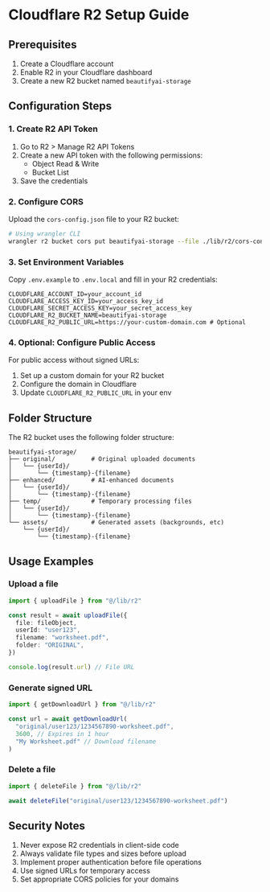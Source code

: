 # Cloudflare R2 Setup Guide

## Prerequisites

1. Create a Cloudflare account
2. Enable R2 in your Cloudflare dashboard
3. Create a new R2 bucket named `beautifyai-storage`

## Configuration Steps

### 1. Create R2 API Token

1. Go to R2 > Manage R2 API Tokens
2. Create a new API token with the following permissions:
   - Object Read & Write
   - Bucket List
3. Save the credentials

### 2. Configure CORS

Upload the `cors-config.json` file to your R2 bucket:

```bash
# Using wrangler CLI
wrangler r2 bucket cors put beautifyai-storage --file ./lib/r2/cors-config.json
```

### 3. Set Environment Variables

Copy `.env.example` to `.env.local` and fill in your R2 credentials:

```env
CLOUDFLARE_ACCOUNT_ID=your_account_id
CLOUDFLARE_ACCESS_KEY_ID=your_access_key_id  
CLOUDFLARE_SECRET_ACCESS_KEY=your_secret_access_key
CLOUDFLARE_R2_BUCKET_NAME=beautifyai-storage
CLOUDFLARE_R2_PUBLIC_URL=https://your-custom-domain.com # Optional
```

### 4. Optional: Configure Public Access

For public access without signed URLs:

1. Set up a custom domain for your R2 bucket
2. Configure the domain in Cloudflare
3. Update `CLOUDFLARE_R2_PUBLIC_URL` in your env

## Folder Structure

The R2 bucket uses the following folder structure:

```
beautifyai-storage/
├── original/          # Original uploaded documents
│   └── {userId}/
│       └── {timestamp}-{filename}
├── enhanced/          # AI-enhanced documents
│   └── {userId}/
│       └── {timestamp}-{filename}
├── temp/              # Temporary processing files
│   └── {userId}/
│       └── {timestamp}-{filename}
└── assets/            # Generated assets (backgrounds, etc)
    └── {userId}/
        └── {timestamp}-{filename}
```

## Usage Examples

### Upload a file

```typescript
import { uploadFile } from "@/lib/r2"

const result = await uploadFile({
  file: fileObject,
  userId: "user123",
  filename: "worksheet.pdf",
  folder: "ORIGINAL",
})

console.log(result.url) // File URL
```

### Generate signed URL

```typescript
import { getDownloadUrl } from "@/lib/r2"

const url = await getDownloadUrl(
  "original/user123/1234567890-worksheet.pdf",
  3600, // Expires in 1 hour
  "My Worksheet.pdf" // Download filename
)
```

### Delete a file

```typescript
import { deleteFile } from "@/lib/r2"

await deleteFile("original/user123/1234567890-worksheet.pdf")
```

## Security Notes

1. Never expose R2 credentials in client-side code
2. Always validate file types and sizes before upload
3. Implement proper authentication before file operations
4. Use signed URLs for temporary access
5. Set appropriate CORS policies for your domains
